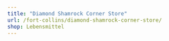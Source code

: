 ```yaml
---
title: "Diamond Shamrock Corner Store"
url: /fort-collins/diamond-shamrock-corner-store/
shop: Lebensmittel
---
```

